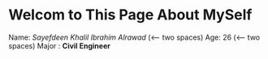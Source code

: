 # Welcom to This Page About MySelf
Name: *Sayefdeen Khalil Ibrahim Alrawad* (<-- two spaces)
Age: 26  (<-- two spaces)
Major : **Civil Engineer**
